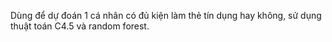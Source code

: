 Dùng để dự đoán 1 cá nhân có đủ kiện làm thẻ tín dụng hay không, sử dụng thuật toán C4.5 và random forest.
